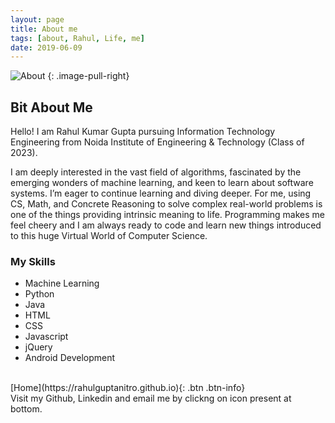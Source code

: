 ```yaml
---
layout: page
title: About me
tags: [about, Rahul, Life, me]
date: 2019-06-09
---
```


![About](https://raw.githubusercontent.com/RahulGuptaNitro/rahulguptanitro.github.io/master/about.jpg)
{: .image-pull-right}



## Bit About Me

Hello! I am Rahul Kumar Gupta pursuing Information Technology Engineering from Noida Institute of Engineering & Technology (Class of 2023).

I am deeply interested in the vast field of algorithms, fascinated by the emerging wonders of machine learning, and keen to learn about software systems. I’m eager to continue learning and diving deeper. For me, using CS, Math, and Concrete Reasoning to solve complex real-world problems is one of the things providing intrinsic meaning to life. Programming makes me feel cheery and I am always ready to code and learn new things introduced to this huge Virtual World of Computer Science.

### My Skills
* Machine Learning
* Python
* Java
* HTML
* CSS
* Javascript
* jQuery
* Android Development


<br />
[Home](https://rahulguptanitro.github.io){: .btn .btn-info}
<div class="rightnote">
  Visit my Github, Linkedin and email me by clickng on icon present at bottom.
</div>

